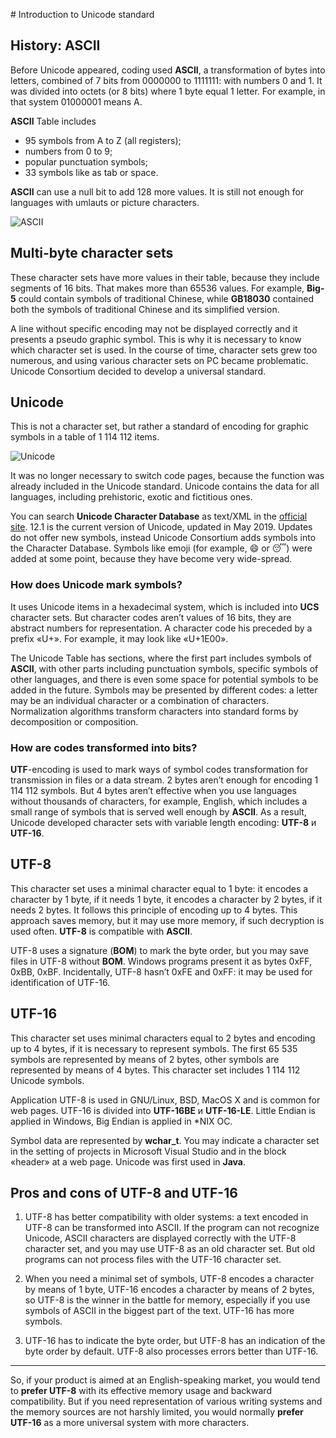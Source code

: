 ﻿﻿# Introduction to Unicode standard## History: ASCIIBefore Unicode appeared, coding used __ASCII__, a transformation of bytes into letters, combined of 7 bits from 0000000 to 1111111: with numbers 0 and 1. It was divided into octets (or 8 bits) where 1 byte equal 1 letter. For example, in that system 01000001 means A.__ASCII__ Table includes- 95 symbols from A to Z (all registers);- numbers from 0 to 9;- popular punctuation symbols;- 33 symbols like as tab or space.__ASCII__ can use a null bit to add 128 more values. It is still not enough for languages with umlauts or picture characters.![ASCII](http://www.lo8.poznan.pl/belferek/klasa1/budkom/ascii.gif)## Multi-byte character setsThese character sets have more values in their table, because they include segments of 16 bits. That makes more than 65536 values. For example, __Big-5__ could contain symbols of traditional Chinese, while __GB18030__ contained both the symbols of traditional Chinese and its simplified version.A line without specific encoding may not be displayed correctly and it presents a pseudo graphic symbol. This is why it is necessary to know which character set is used. In the course of time,  character sets grew too numerous, and using various character sets on PC became problematic. Unicode Consortium decided to develop a universal standard.## UnicodeThis is not a  character set, but rather a  standard of encoding for graphic symbols in a table of 1 114 112 items.![Unicode](https://i.pinimg.com/736x/4b/6b/ea/4b6bea592021af3bf523cd69a59733e2.jpg)It was no longer necessary to switch code pages, because the function was already included in the Unicode standard. Unicode contains the data for all languages, including prehistoric, exotic and fictitious ones.You can search __Unicode Character Database__ as text/XML in the [official site](https://unicode.org). 12.1 is the current version of Unicode, updated in May 2019. Updates do not offer new symbols, instead Unicode Consortium adds symbols into the Character Database. Symbols like emoji (for example, :smile: or :sleeping:) were added at some point, because they have become very wide-spread.### How does Unicode mark symbols?It uses Unicode items in a hexadecimal system, which is included into __UCS__ character sets. But character codes aren’t values of 16 bits, they are abstract numbers for representation. A character code his preceded by a prefix «U+». For example, it may look like «U+1E00».The Unicode Table has sections, where the first part includes symbols of __ASCII__, with other parts including punctuation symbols, specific symbols of other languages, and there is even some space for potential symbols to be added in the future. Symbols may be presented by different codes: a letter may be an individual character or a combination of characters. Normalization algorithms transform characters into standard forms by decomposition or composition.### How are codes transformed into bits?__UTF__-encoding is used to mark ways of symbol codes transformation for transmission in files or a data stream. 2 bytes aren’t enough for encoding 1 114 112 symbols. But 4 bytes aren’t effective when you use languages without thousands of characters, for example, English, which includes a small range of symbols that is served well enough by __ASCII__. As a result, Unicode developed character sets with variable length encoding: __UTF-8__ и __UTF-16__.## UTF-8This character set uses a minimal character equal to 1 byte: it encodes a character by 1 byte, if it needs 1 byte, it encodes a character by 2 bytes, if it needs 2 bytes. It follows this principle of encoding up to 4 bytes. This approach saves memory, but it may use more memory, if such decryption is used often. __UTF-8__ is compatible with __ASCII__.UTF-8 uses a signature (__BOM__) to mark the byte order, but you may save files in UTF-8 without __BOM__. Windows programs present it as bytes 0xFF, 0xBB, 0xBF. Incidentally, UTF-8 hasn’t 0xFE and 0xFF: it may be used for identification of UTF-16.## UTF-16This character set uses minimal characters equal to 2 bytes and encoding up to 4 bytes, if it is necessary to represent symbols. The first 65 535 symbols are represented by means of 2 bytes, other symbols are represented by means of 4 bytes. This character set includes 1 114 112 Unicode symbols.ApplicationUTF-8 is used in GNU/Linux, BSD, MacOS X and is common  for web pages. UTF-16 is divided into __UTF-16BE__ и __UTF-16-LE__. Little Endian is applied in Windows, Big Endian is applied in *NIX OC.Symbol data are represented by __wchar_t__. You may indicate a character set in the setting of projects in Microsoft Visual Studio and in the block «header» at a  web page. Unicode was first used in __Java__.## Pros and cons of UTF-8 and UTF-161. UTF-8 has better compatibility with older systems: a text encoded in UTF-8 can be transformed into ASCII. If the program can not recognize Unicode, ASCII characters are displayed correctly with the UTF-8 character set, and you may use UTF-8 as an old character set. But old programs can not process files with the UTF-16 character set.2. When you need a minimal set of symbols, UTF-8 encodes a character by means of 1 byte, UTF-16 encodes a character by means of 2 bytes, so UTF-8 is the winner in the battle for memory, especially if you use symbols of ASCII in the biggest part of the text. UTF-16 has more symbols.3. UTF-16 has to indicate the byte order, but UTF-8 has an indication of the byte order by default. UTF-8 also processes errors better than UTF-16.***So, if your product is aimed at an English-speaking market, you would tend to __prefer UTF-8__ with its effective memory usage and backward compatibility. But if you need representation of various writing systems and the memory sources are not harshly limited, you would normally __prefer UTF-16__ as a more universal system with more characters.